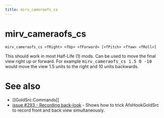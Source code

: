 ```yaml
---
title: mirv_cameraofs_cs
---
```


# mirv_cameraofs_cs

```
mirv_cameraofs_cs <fRight> <fUp> <fForward> [<fPitch> <fYaw> <fRoll>]
```

This should work in most Half-Life (1) mods. Can be used to move the final view right up or forward. For example <tt>mirv_cameraofs_cs 1.5 0 -10</tt> would move the view 1.5 units to the right and 10 units backwards.

# See also

* [[GoldSrc:Commands]]
* [issue #293 - Recording back-look](https://github.com/advancedfx/advancedfx/issues/293#issuecomment-597294455) - Shows how to trick AfxHookGoldSrc to record front and back view simultaneously.
